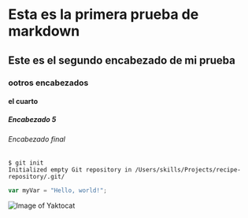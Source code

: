 # Esta es la primera prueba de markdown
## Este es el segundo encabezado de mi prueba
### ootros encabezados
#### el cuarto
##### Encabezado 5
###### Encabezado final

```
$ git init
Initialized empty Git repository in /Users/skills/Projects/recipe-repository/.git/
```

``` javascript
var myVar = "Hello, world!";
```



![Image of Yaktocat](https://octodex.github.com/images/yaktocat.png)
